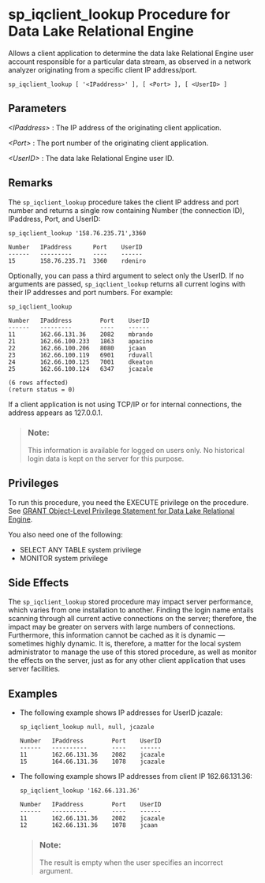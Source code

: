 <!-- loioa59e306484f21015ab9b8d3a215020f9 -->

# sp\_iqclient\_lookup Procedure for Data Lake Relational Engine

Allows a client application to determine the data lake Relational Engine user account responsible for a particular data stream, as observed in a network analyzer originating from a specific client IP address/port.



```
sp_iqclient_lookup [ '<IPaddress>' ], [ <Port> ], [ <UserID> ]
```



## Parameters

 *<IPaddress\>*
 :   The IP address of the originating client application.

  *<Port\>*
 :   The port number of the originating client application.

  *<UserID\>*
 :   The data lake Relational Engine user ID.

 

## Remarks

The `sp_iqclient_lookup` procedure takes the client IP address and port number and returns a single row containing Number \(the connection ID\), IPaddress, Port, and UserID:

```
sp_iqclient_lookup '158.76.235.71',3360
```

```
Number   IPaddress      Port    UserID
------   ---------      ----    ------
15       158.76.235.71  3360    rdeniro
```

Optionally, you can pass a third argument to select only the UserID. If no arguments are passed, `sp_iqclient_lookup` returns all current logins with their IP addresses and port numbers. For example:

```
sp_iqclient_lookup
```

```
Number   IPaddress        Port    UserID
------   ---------        ----    ------
11       162.66.131.36    2082    mbrando
21       162.66.100.233   1863    apacino
22       162.66.100.206   8080    jcaan
23       162.66.100.119   6901    rduvall
24       162.66.100.125   7001    dkeaton
25       162.66.100.124   6347    jcazale

(6 rows affected)
(return status = 0)
```

If a client application is not using TCP/IP or for internal connections, the address appears as 127.0.0.1.

> ### Note:  
> This information is available for logged on users only. No historical login data is kept on the server for this purpose.



<a name="loioa59e306484f21015ab9b8d3a215020f9__iq_refbb_1443"/>

## Privileges

To run this procedure, you need the EXECUTE privilege on the procedure. See [GRANT Object-Level Privilege Statement for Data Lake Relational Engine](../080-sql-statements/grant-object-level-privilege-statement-for-data-lake-relational-engine-a3e154f.md). 

You also need one of the following:

-   SELECT ANY TABLE system privilege
-   MONITOR system privilege



## Side Effects

The `sp_iqclient_lookup` stored procedure may impact server performance, which varies from one installation to another. Finding the login name entails scanning through all current active connections on the server; therefore, the impact may be greater on servers with large numbers of connections. Furthermore, this information cannot be cached as it is dynamic — sometimes highly dynamic. It is, therefore, a matter for the local system administrator to manage the use of this stored procedure, as well as monitor the effects on the server, just as for any other client application that uses server facilities.



## Examples

-   The following example shows IP addresses for UserID jcazale:

    ```
    sp_iqclient_lookup null, null, jcazale
    ```

    ```
    Number   IPaddress        Port    UserID
    ------   ----------       ----    ------
    11       162.66.131.36    2082    jcazale
    15       164.66.131.36    1078    jcazale
    ```

-   The following example shows IP addresses from client IP 162.66.131.36:

    ```
    sp_iqclient_lookup '162.66.131.36'
    ```

    ```
    Number   IPaddress        Port    UserID
    ------   ----------       ----    ------
    11       162.66.131.36    2082    jcazale
    12       162.66.131.36    1078    jcaan
    ```

    > ### Note:  
    > The result is empty when the user specifies an incorrect argument.


